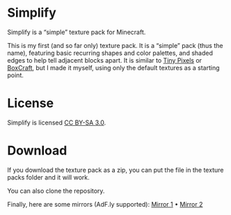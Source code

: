 Simplify
========

Simplify is a “simple” texture pack for Minecraft.

This is my first (and so far only) texture pack. It is a “simple” pack (thus the name), featuring basic recurring shapes and color palettes, and shaded edges to help tell adjacent blocks apart. It is similar to [Tiny Pixels][] or [BoxCraft][], but I made it myself, using only the default textures as a starting point.

[Tiny Pixels]: http://www.minecrafttexturepacks.com/tiny-pixels/ (MinecraftTexturePacks.com: Tiny Pixels)
[BoxCraft]: http://www.minecraftforum.net/topic/381855-16x110-boxcraft-v4-over-28000-downloads/ (Minecraft Forum: BoxCraft)

License
=======

Simplify is licensed [CC BY-SA 3.0][].

[CC BY-SA 3.0]: http://creativecommons.org/licenses/by-sa/3.0/ (Creative Commons: BY-SA 3.0)

Download
========

If you download the texture pack as a zip, you can put the file in the texture packs folder and it will work.

You can also clone the repository.

Finally, here are some mirrors (AdF.ly supported): [Mirror 1][FenuSrv] • [Mirror 2][Dropbox]

[FenuSrv]: http://adf.ly/CVaNk (AdF.ly: FenuSrv: Simplify)
[Dropbox]: http://adf.ly/CdDBh (AdF.ly: Dropbox: Fenhl: Simplify)
